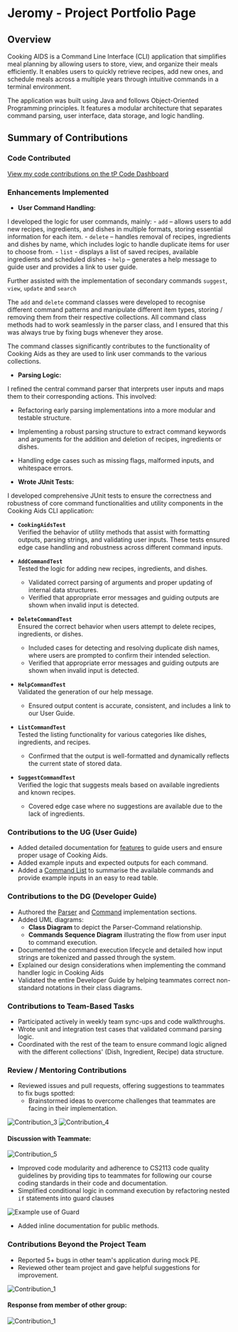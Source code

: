 # Jeromy - Project Portfolio Page

## Overview

Cooking AIDS is a Command Line Interface (CLI) application that simplifies meal planning by allowing users to store, view, and organize their meals efficiently. It enables users to quickly retrieve recipes, add new ones, and schedule meals across a multiple years through intuitive commands in a terminal environment.

The application was built using Java and follows Object-Oriented Programming principles. It features a modular architecture that separates command parsing, user interface, data storage, and logic handling.

## **Summary of Contributions**

### **Code Contributed**
[View my code contributions on the tP Code Dashboard](<https://nus-cs2113-ay2425s2.github.io/tp-dashboard/?search=jxromy&sort=groupTitle&sortWithin=title&timeframe=commit&mergegroup=&groupSelect=groupByRepos&breakdown=true&checkedFileTypes=docs~functional-code~test-code~other&since=2025-02-21&tabOpen=true&tabType=authorship&tabAuthor=jxromy&tabRepo=AY2425S2-CS2113-T11b-1%2Ftp%5Bmaster%5D&authorshipIsMergeGroup=false&authorshipFileTypes=docs~functional-code~test-code~other&authorshipIsBinaryFileTypeChecked=false&authorshipIsIgnoredFilesChecked=false>)

### **Enhancements Implemented**

- **User Command Handling:**

I developed the logic for user commands, mainly:
    - `add` – allows users to add new recipes, ingredients, and dishes in multiple formats, storing essential information for each item.
    - `delete` – handles removal of recipes, ingredients and dishes by name, which includes logic to handle duplicate items for user to choose from.
    - `list` - displays a list of saved recipes, available ingredients and scheduled dishes
    - `help` – generates a help message to guide user and provides a link to user guide.

  Further assisted with the implementation of secondary commands `suggest`, `view`, `update` and `search`

The `add` and `delete` command classes were developed to recognise different command patterns and manipulate different item types, storing / removing them from their respective collections. All command class methods had to work seamlessly in the parser class, and I ensured that this was always true by fixing bugs whenever they arose. 

The command classes significantly contributes to the functionality of Cooking Aids as they are used to link user commands to the various collections.

- **Parsing Logic:**

I refined the central command parser that interprets user inputs and maps them to their corresponding actions. This involved:
- Refactoring early parsing implementations into a more modular and testable structure.
- Implementing a robust parsing structure to extract command keywords and arguments for the addition and deletion of recipes, ingredients or dishes.
- Handling edge cases such as missing flags, malformed inputs, and whitespace errors.


- **Wrote JUnit Tests:**

I developed comprehensive JUnit tests to ensure the correctness and robustness of core command functionalities and utility components in the Cooking Aids CLI application:

- **`CookingAidsTest`**  
  Verified the behavior of utility methods that assist with formatting outputs, parsing strings, and validating user inputs. These tests ensured edge case handling and robustness across different command inputs.

- **`AddCommandTest`**  
  Tested the logic for adding new recipes, ingredients, and dishes.
  - Validated correct parsing of arguments and proper updating of internal data structures.
  - Verified that appropriate error messages and guiding outputs are shown when invalid input is detected.

- **`DeleteCommandTest`**  
  Ensured the correct behavior when users attempt to delete recipes, ingredients, or dishes.
  - Included cases for detecting and resolving duplicate dish names, where users are prompted to confirm their intended selection.
  - Verified that appropriate error messages and guiding outputs are shown when invalid input is detected.

- **`HelpCommandTest`**  
  Validated the generation of our help message.
  - Ensured output content is accurate, consistent, and includes a link to our User Guide.

- **`ListCommandTest`**  
  Tested the listing functionality for various categories like dishes, ingredients, and recipes.
  - Confirmed that the output is well-formatted and dynamically reflects the current state of stored data.

- **`SuggestCommandTest`**  
  Verified the logic that suggests meals based on available ingredients and known recipes.
  - Covered edge case where no suggestions are available due to the lack of ingredients.


### **Contributions to the UG (User Guide)**

- Added detailed documentation for [features](https://github.com/AY2425S2-CS2113-T11b-1/tp/blob/master/docs/UserGuide.md#features) to guide users and ensure proper usage of Cooking Aids.
- Added example inputs and expected outputs for each command.
- Added a [Command List](https://github.com/AY2425S2-CS2113-T11b-1/tp/blob/master/docs/UserGuide.md#command-list) to summarise the available commands and provide example inputs in an easy to read table.

### **Contributions to the DG (Developer Guide)**

- Authored the [Parser](https://github.com/AY2425S2-CS2113-T11b-1/tp/blob/master/docs/DeveloperGuide.md#parser) and [Command](https://github.com/AY2425S2-CS2113-T11b-1/tp/blob/master/docs/DeveloperGuide.md#commands) implementation sections.
- Added UML diagrams:
    - **Class Diagram** to depict the Parser-Command relationship.
    - **Commands Sequence Diagram** illustrating the flow from user input to command execution.
- Documented the command execution lifecycle and detailed how input strings are tokenized and passed through the system.
- Explained our design considerations when implementing the command handler logic in Cooking Aids
- Validated the entire Developer Guide by helping teammates correct non-standard notations in their class diagrams.

### **Contributions to Team-Based Tasks**

- Participated actively in weekly team sync-ups and code walkthroughs.
- Wrote unit and integration test cases that validated command parsing logic.
- Coordinated with the rest of the team to ensure command logic aligned with the different collections' (Dish, Ingredient, Recipe) data structure.

### **Review / Mentoring Contributions**

- Reviewed issues and pull requests, offering suggestions to teammates to fix bugs spotted:
    - Brainstormed ideas to overcome challenges that teammates are facing in their implementation.

![Contribution_3](images/jeromy_other_contributions_3.png)
![Contribution_4](images/jeromy_other_contributions_4.png)

#### Discussion with Teammate:
![Contribution_5](images/jeromy_other_contributions_5.png)

  - Improved code modularity and adherence to CS2113 code quality guidelines by providing tips to teammates for following our course coding standards in their code and documentation.
  - Simplified conditional logic in command execution by refactoring nested `if` statements into guard clauses

![Example use of Guard](images/jeromy_example_use_guard_clause.png)

  - Added inline documentation for public methods.

### **Contributions Beyond the Project Team**

- Reported 5+ bugs in other team's application during mock PE.
- Reviewed other team project and gave helpful suggestions for improvement.

![Contribution_1](images/jeromy_other_contributions_1.png)
#### Response from member of other group:
![Contribution_1](images/jeromy_other_contributions_2.png)
